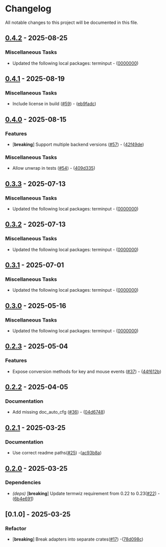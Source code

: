 # Changelog

All notable changes to this project will be documented in this file.

## [0.4.2](https://github.com/aschey/terminput/compare/terminput-termwiz-v0.4.1..terminput-termwiz-v0.4.2) - 2025-08-25

### Miscellaneous Tasks

- Updated the following local packages: terminput - ([0000000](https://github.com/aschey/terminput/commit/0000000))

## [0.4.1](https://github.com/aschey/terminput/compare/terminput-termwiz-v0.4.0..terminput-termwiz-v0.4.1) - 2025-08-19

### Miscellaneous Tasks

- Include license in build ([#59](https://github.com/aschey/terminput/issues/59)) - ([eb9fadc](https://github.com/aschey/terminput/commit/eb9fadc58bb9d8f1ddef2e1d44738257e9c519f0))

## [0.4.0](https://github.com/aschey/terminput/compare/terminput-termwiz-v0.3.3..terminput-termwiz-v0.4.0) - 2025-08-15

### Features

- [**breaking**] Support multiple backend versions ([#57](https://github.com/aschey/terminput/issues/57)) - ([42f49de](https://github.com/aschey/terminput/commit/42f49ded1cd86f91cbb9560c8036cea01a827ea9))

### Miscellaneous Tasks

- Allow unwrap in tests ([#54](https://github.com/aschey/terminput/issues/54)) - ([409d335](https://github.com/aschey/terminput/commit/409d335c51af05f6fa53b7ac6b748d3e60df28ad))

## [0.3.3](https://github.com/aschey/terminput/compare/terminput-termwiz-v0.3.2..terminput-termwiz-v0.3.3) - 2025-07-13

### Miscellaneous Tasks

- Updated the following local packages: terminput - ([0000000](https://github.com/aschey/terminput/commit/0000000))

## [0.3.2](https://github.com/aschey/terminput/compare/terminput-termwiz-v0.3.1..terminput-termwiz-v0.3.2) - 2025-07-13

### Miscellaneous Tasks

- Updated the following local packages: terminput - ([0000000](https://github.com/aschey/terminput/commit/0000000))

## [0.3.1](https://github.com/aschey/terminput/compare/terminput-termwiz-v0.3.0..terminput-termwiz-v0.3.1) - 2025-07-01

### Miscellaneous Tasks

- Updated the following local packages: terminput - ([0000000](https://github.com/aschey/terminput/commit/0000000))

## [0.3.0](https://github.com/aschey/terminput/compare/terminput-termwiz-v0.2.3..terminput-termwiz-v0.3.0) - 2025-05-16

### Miscellaneous Tasks

- Updated the following local packages: terminput - ([0000000](https://github.com/aschey/terminput/commit/0000000))

## [0.2.3](https://github.com/aschey/terminput/compare/terminput-termwiz-v0.2.2..terminput-termwiz-v0.2.3) - 2025-05-04

### Features

- Expose conversion methods for key and mouse events ([#37](https://github.com/aschey/terminput/issues/37)) - ([44f612b](https://github.com/aschey/terminput/commit/44f612bd825563894bae5d9b2a6bd4a1165b43a7))

## [0.2.2](https://github.com/aschey/terminput/compare/terminput-termwiz-v0.2.1..terminput-termwiz-v0.2.2) - 2025-04-05

### Documentation

- Add missing doc_auto_cfg ([#36](https://github.com/aschey/terminput/issues/36)) - ([04d6748](https://github.com/aschey/terminput/commit/04d67484b85b73e58b16e9c8ebbb40b53b2a17c3))

## [0.2.1](https://github.com/aschey/terminput/compare/terminput-crossterm-v0.2.0..terminput-crossterm-v0.2.1) - 2025-03-25

### Documentation

- Use correct readme paths([#25](https://github.com/aschey/terminput/issues/25)) -([ac93b8a](https://github.com/aschey/terminput/commit/ac93b8ac5611af6642cee47be58ec528412a3653))

## [0.2.0](https://github.com/aschey/terminput/compare/terminput-termwiz-v0.1.0..terminput-termwiz-v0.2.0) - 2025-03-25

### Dependencies

- _(deps)_ [**breaking**] Update termwiz requirement from 0.22 to 0.23([#22](https://github.com/aschey/terminput/issues/22)) -([6b4e691](https://github.com/aschey/terminput/commit/6b4e6916a261bd853605f8cc534e4083c1ab142e))

## [0.1.0] - 2025-03-25

### Refactor

- [**breaking**] Break adapters into separate crates([#17](https://github.com/aschey/terminput/issues/17)) -([78d098c](https://github.com/aschey/terminput/commit/78d098cf9629a53cab25cd16a488351e95497f69))
